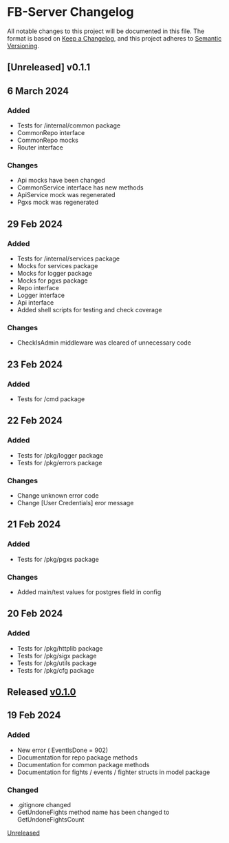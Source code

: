 # FB-Server Changelog

All notable changes to this project will be documented in this file.
The format is based on [Keep a Changelog](https://keepachangelog.com/en/1.0.0/),
and this project adheres to [Semantic Versioning](https://semver.org/spec/v2.0.0.html).

## [Unreleased] v0.1.1

## 6 March 2024

### Added

-   Tests for /internal/common package
-   CommonRepo interface
-   CommonRepo mocks
-   Router interface

### Changes

-   Api mocks have been changed
-   CommonService interface has new methods
-   ApiService mock was regenerated
-   Pgxs mock was regenerated

## 29 Feb 2024

### Added

-   Tests for /internal/services package
-   Mocks for services package
-   Mocks for logger package
-   Mocks for pgxs package
-   Repo interface
-   Logger interface
-   Api interface
-   Added shell scripts for testing and check coverage

### Changes

-   CheckIsAdmin middleware was cleared of unnecessary code

## 23 Feb 2024

### Added

-   Tests for /cmd package

## 22 Feb 2024

### Added

-   Tests for /pkg/logger package
-   Tests for /pkg/errors package

### Changes

-   Change unknown error code
-   Change [User Credentials] eror message

## 21 Feb 2024

### Added

-   Tests for /pkg/pgxs package

### Changes

-   Added main/test values for postgres field in config

## 20 Feb 2024

### Added

-   Tests for /pkg/httplib package
-   Tests for /pkg/sigx package
-   Tests for /pkg/utils package
-   Tests for /pkg/cfg package

## Released [v0.1.0]

## 19 Feb 2024

### Added

-   New error ( EventIsDone = 902)
-   Documentation for repo package methods
-   Documentation for common package methods
-   Documentation for fights / events / fighter structs in model package

### Changed

-   .gitignore changed
-   GetUndoneFights method name has been changed to GetUndoneFightsCount

[Unreleased](https://github.com/DoRightt/fb-server/compare/v0.1.0...main)

[v0.1.0]: https://github.com/DoRightt/fb-server/tree/v0.1.0
